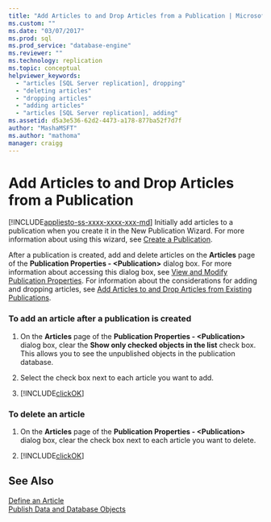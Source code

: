 ```yaml
---
title: "Add Articles to and Drop Articles from a Publication | Microsoft Docs"
ms.custom: ""
ms.date: "03/07/2017"
ms.prod: sql
ms.prod_service: "database-engine"
ms.reviewer: ""
ms.technology: replication
ms.topic: conceptual
helpviewer_keywords: 
  - "articles [SQL Server replication], dropping"
  - "deleting articles"
  - "dropping articles"
  - "adding articles"
  - "articles [SQL Server replication], adding"
ms.assetid: d5a3e536-62d2-4473-a178-877ba52f7d7f
author: "MashaMSFT"
ms.author: "mathoma"
manager: craigg
---
```

# Add Articles to and Drop Articles from a Publication
[!INCLUDE[appliesto-ss-xxxx-xxxx-xxx-md](../../../includes/appliesto-ss-xxxx-xxxx-xxx-md.md)]
  Initially add articles to a publication when you create it in the New Publication Wizard. For more information about using this wizard, see [Create a Publication](../../../relational-databases/replication/publish/create-a-publication.md).  
  
 After a publication is created, add and delete articles on the **Articles** page of the **Publication Properties - \<Publication>** dialog box. For more information about accessing this dialog box, see [View and Modify Publication Properties](../../../relational-databases/replication/publish/view-and-modify-publication-properties.md). For information about the considerations for adding and dropping articles, see [Add Articles to and Drop Articles from Existing Publications](../../../relational-databases/replication/publish/add-articles-to-and-drop-articles-from-existing-publications.md).  
  
### To add an article after a publication is created  
  
1.  On the **Articles** page of the **Publication Properties - \<Publication>** dialog box, clear the **Show only checked objects in the list** check box. This allows you to see the unpublished objects in the publication database.  
  
2.  Select the check box next to each article you want to add.  
  
3.  [!INCLUDE[clickOK](../../../includes/clickok-md.md)]  
  
### To delete an article  
  
1.  On the **Articles** page of the **Publication Properties - \<Publication>** dialog box, clear the check box next to each article you want to delete.  
  
2.  [!INCLUDE[clickOK](../../../includes/clickok-md.md)]  
  
## See Also  
 [Define an Article](../../../relational-databases/replication/publish/define-an-article.md)   
 [Publish Data and Database Objects](../../../relational-databases/replication/publish/publish-data-and-database-objects.md)  
  
  
